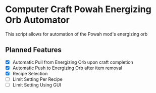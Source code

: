 # Computer Craft Powah Energizing Orb Automator
This script allows for automation of the Powah mod's energizing orb

## Planned Features
- [x] Automatic Pull from Energizing Orb upon craft completion
- [x] Automatic Push to Energizing Orb after item removal
- [x] Recipe Selection
- [ ] Limit Setting Per Recipe
- [ ] Limit Setting Using GUI